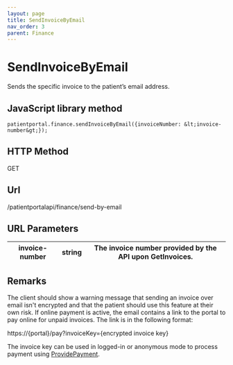 ```yaml
---
layout: page
title: SendInvoiceByEmail
nav_order: 3
parent: Finance
---
```


# SendInvoiceByEmail

Sends the specific invoice to the patient’s email address.

## JavaScript library method

```
patientportal.finance.sendInvoiceByEmail({invoiceNumber: &lt;invoice-number&gt;});
```

## HTTP Method

GET

## Url

/patientportalapi/finance/send-by-email

## URL Parameters

| invoice-number | string | The invoice number provided by the API upon GetInvoices. |
| --- | --- | --- |

## Remarks

The client should show a warning message that sending an invoice over email isn't encrypted and that the patient should use this feature at their own risk. If online payment is active, the email contains a link to the portal to pay online for unpaid invoices. The link is in the following format:

https://{portal}/pay?invoiceKey={encrypted invoice key}

The invoice key can be used in logged-in or anonymous mode to process payment using [ProvidePayment](#_ProvidePayment).
